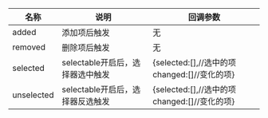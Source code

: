 |名称|说明|回调参数|
|----|----|----|
|added|添加项后触发|无|
|removed|删除项后触发|无|
|selected|selectable开启后，选择器选中触发|{selected:[],//选中的项 changed:[]//变化的项}|
|unselected|selectable开启后，选择器反选触发|{selected:[],//选中的项 changed:[]//变化的项}|
